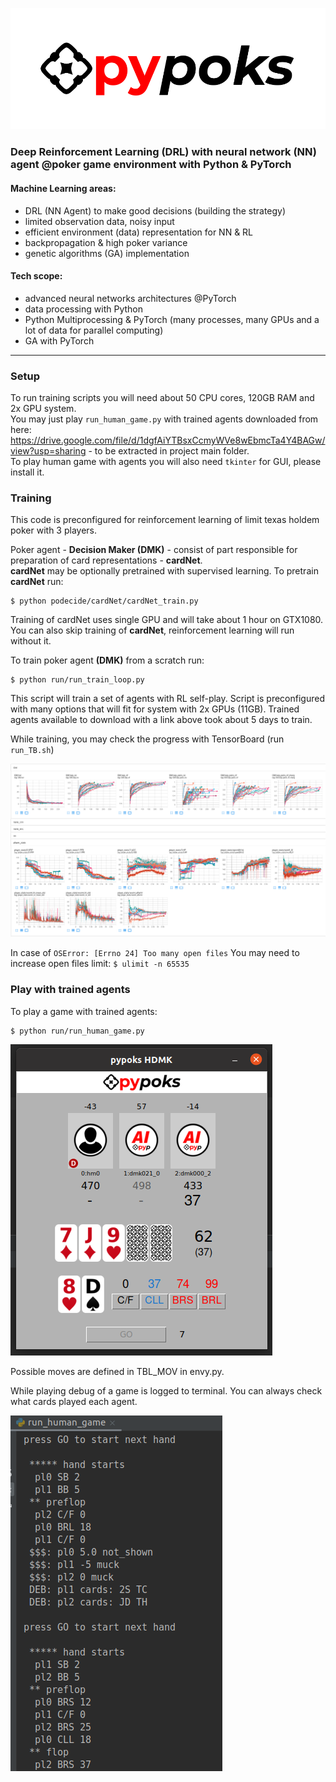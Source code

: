 ![](images/pypoks_logo.png)

### Deep Reinforcement Learning (DRL) with neural network (NN) agent @poker game environment with Python & PyTorch

#### Machine Learning areas:
- DRL (NN Agent) to make good decisions (building the strategy)
- limited observation data, noisy input
- efficient environment (data) representation for NN & RL 
- backpropagation & high poker variance
- genetic algorithms (GA) implementation  

#### Tech scope:
- advanced neural networks architectures @PyTorch
- data processing with Python
- Python Multiprocessing & PyTorch (many processes, many GPUs and a lot of data for parallel computing)
- GA with PyTorch

---

### Setup

To run training scripts you will need about 50 CPU cores, 120GB RAM and 2x GPU system.<br>
You may just play `run_human_game.py` with trained agents downloaded from here:<br>
https://drive.google.com/file/d/1dgfAiYTBsxCcmyWVe8wEbmcTa4Y4BAGw/view?usp=sharing - to be extracted in project main folder.<br>
To play human game with agents you will also need `tkinter` for GUI, please install it.


### Training
This code is preconfigured for reinforcement learning of limit texas holdem poker with 3 players.<br>

Poker agent - **Decision Maker (DMK)** - consist of part responsible for preparation of card representations - **cardNet**.<br>
**cardNet** may be optionally pretrained with supervised learning. To pretrain **cardNet** run:

```
$ python podecide/cardNet/cardNet_train.py
```
Training of cardNet uses single GPU and will take about 1 hour on GTX1080.
You can also skip training of **cardNet**, reinforcement learning will run without it.

To train poker agent **(DMK)** from a scratch run:

```
$ python run/run_train_loop.py
```

This script will train a set of agents with RL self-play. Script is preconfigured with many options that will fit for system with 2x GPUs (11GB).
Trained agents available to download with a link above took about 5 days to train.<br>

While training, you may check the progress with TensorBoard (run `run_TB.sh`)

![](images/pypoksTB.png)

In case of `OSError: [Errno 24] Too many open files` You may need to increase open files limit: `$ ulimit -n 65535`

### Play with trained agents

To play a game with trained agents:
```
$ python run/run_human_game.py
```
![](images/pypoks_HDMK.png)

Possible moves are defined in TBL_MOV in envy.py.

While playing debug of a game is logged to terminal. You can always check what cards played each agent.

![](images/terminal_HDMK.png)
